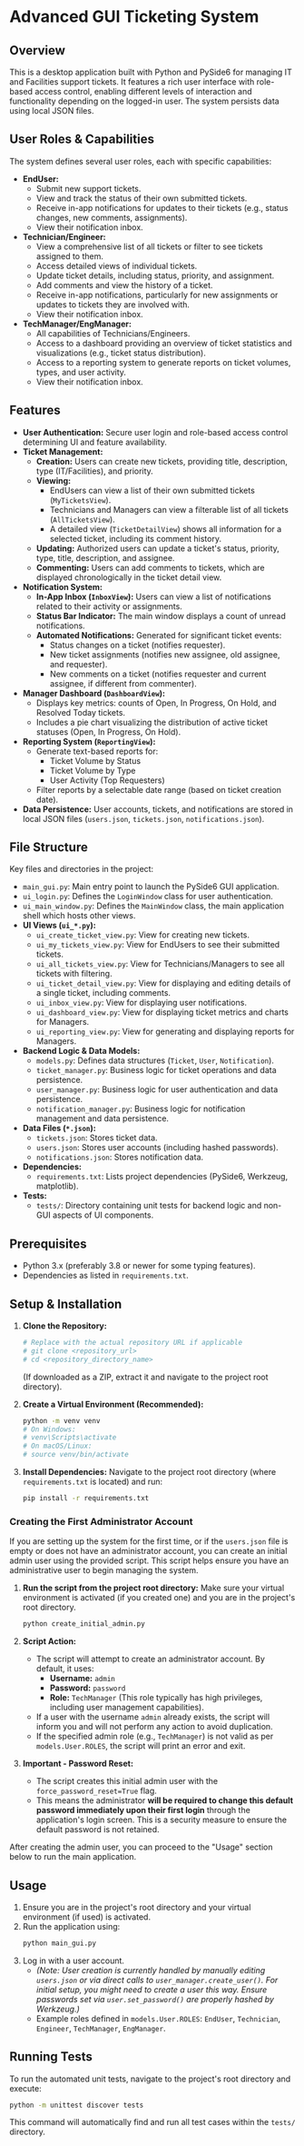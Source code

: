 # Advanced GUI Ticketing System

## Overview

This is a desktop application built with Python and PySide6 for managing IT and Facilities support tickets. It features a rich user interface with role-based access control, enabling different levels of interaction and functionality depending on the logged-in user. The system persists data using local JSON files.

## User Roles & Capabilities

The system defines several user roles, each with specific capabilities:

*   **EndUser:**
    *   Submit new support tickets.
    *   View and track the status of their own submitted tickets.
    *   Receive in-app notifications for updates to their tickets (e.g., status changes, new comments, assignments).
    *   View their notification inbox.
*   **Technician/Engineer:**
    *   View a comprehensive list of all tickets or filter to see tickets assigned to them.
    *   Access detailed views of individual tickets.
    *   Update ticket details, including status, priority, and assignment.
    *   Add comments and view the history of a ticket.
    *   Receive in-app notifications, particularly for new assignments or updates to tickets they are involved with.
    *   View their notification inbox.
*   **TechManager/EngManager:**
    *   All capabilities of Technicians/Engineers.
    *   Access to a dashboard providing an overview of ticket statistics and visualizations (e.g., ticket status distribution).
    *   Access to a reporting system to generate reports on ticket volumes, types, and user activity.
    *   View their notification inbox.

## Features

*   **User Authentication:** Secure user login and role-based access control determining UI and feature availability.
*   **Ticket Management:**
    *   **Creation:** Users can create new tickets, providing title, description, type (IT/Facilities), and priority.
    *   **Viewing:**
        *   EndUsers can view a list of their own submitted tickets (`MyTicketsView`).
        *   Technicians and Managers can view a filterable list of all tickets (`AllTicketsView`).
        *   A detailed view (`TicketDetailView`) shows all information for a selected ticket, including its comment history.
    *   **Updating:** Authorized users can update a ticket's status, priority, type, title, description, and assignee.
    *   **Commenting:** Users can add comments to tickets, which are displayed chronologically in the ticket detail view.
*   **Notification System:**
    *   **In-App Inbox (`InboxView`):** Users can view a list of notifications related to their activity or assignments.
    *   **Status Bar Indicator:** The main window displays a count of unread notifications.
    *   **Automated Notifications:** Generated for significant ticket events:
        *   Status changes on a ticket (notifies requester).
        *   New ticket assignments (notifies new assignee, old assignee, and requester).
        *   New comments on a ticket (notifies requester and current assignee, if different from commenter).
*   **Manager Dashboard (`DashboardView`):**
    *   Displays key metrics: counts of Open, In Progress, On Hold, and Resolved Today tickets.
    *   Includes a pie chart visualizing the distribution of active ticket statuses (Open, In Progress, On Hold).
*   **Reporting System (`ReportingView`):**
    *   Generate text-based reports for:
        *   Ticket Volume by Status
        *   Ticket Volume by Type
        *   User Activity (Top Requesters)
    *   Filter reports by a selectable date range (based on ticket creation date).
*   **Data Persistence:** User accounts, tickets, and notifications are stored in local JSON files (`users.json`, `tickets.json`, `notifications.json`).

## File Structure

Key files and directories in the project:

*   `main_gui.py`: Main entry point to launch the PySide6 GUI application.
*   `ui_login.py`: Defines the `LoginWindow` class for user authentication.
*   `ui_main_window.py`: Defines the `MainWindow` class, the main application shell which hosts other views.
*   **UI Views (`ui_*.py`):**
    *   `ui_create_ticket_view.py`: View for creating new tickets.
    *   `ui_my_tickets_view.py`: View for EndUsers to see their submitted tickets.
    *   `ui_all_tickets_view.py`: View for Technicians/Managers to see all tickets with filtering.
    *   `ui_ticket_detail_view.py`: View for displaying and editing details of a single ticket, including comments.
    *   `ui_inbox_view.py`: View for displaying user notifications.
    *   `ui_dashboard_view.py`: View for displaying ticket metrics and charts for Managers.
    *   `ui_reporting_view.py`: View for generating and displaying reports for Managers.
*   **Backend Logic & Data Models:**
    *   `models.py`: Defines data structures (`Ticket`, `User`, `Notification`).
    *   `ticket_manager.py`: Business logic for ticket operations and data persistence.
    *   `user_manager.py`: Business logic for user authentication and data persistence.
    *   `notification_manager.py`: Business logic for notification management and data persistence.
*   **Data Files (`*.json`):**
    *   `tickets.json`: Stores ticket data.
    *   `users.json`: Stores user accounts (including hashed passwords).
    *   `notifications.json`: Stores notification data.
*   **Dependencies:**
    *   `requirements.txt`: Lists project dependencies (PySide6, Werkzeug, matplotlib).
*   **Tests:**
    *   `tests/`: Directory containing unit tests for backend logic and non-GUI aspects of UI components.

## Prerequisites

*   Python 3.x (preferably 3.8 or newer for some typing features).
*   Dependencies as listed in `requirements.txt`.

## Setup & Installation

1.  **Clone the Repository:**
    ```bash
    # Replace with the actual repository URL if applicable
    # git clone <repository_url>
    # cd <repository_directory_name>
    ```
    (If downloaded as a ZIP, extract it and navigate to the project root directory).

2.  **Create a Virtual Environment (Recommended):**
    ```bash
    python -m venv venv
    # On Windows:
    # venv\Scripts\activate
    # On macOS/Linux:
    # source venv/bin/activate
    ```

3.  **Install Dependencies:**
    Navigate to the project root directory (where `requirements.txt` is located) and run:
    ```bash
    pip install -r requirements.txt
    ```


### Creating the First Administrator Account

If you are setting up the system for the first time, or if the `users.json` file is empty or does not have an administrator account, you can create an initial admin user using the provided script. This script helps ensure you have an administrative user to begin managing the system.

1.  **Run the script from the project root directory:**
    Make sure your virtual environment is activated (if you created one) and you are in the project's root directory.
    ```bash
    python create_initial_admin.py
    ```

2.  **Script Action:**
    *   The script will attempt to create an administrator account. By default, it uses:
        *   **Username:** `admin`
        *   **Password:** `password`
        *   **Role:** `TechManager` (This role typically has high privileges, including user management capabilities).
    *   If a user with the username `admin` already exists, the script will inform you and will not perform any action to avoid duplication.
    *   If the specified admin role (e.g., `TechManager`) is not valid as per `models.User.ROLES`, the script will print an error and exit.

3.  **Important - Password Reset:**
    *   The script creates this initial admin user with the `force_password_reset=True` flag.
    *   This means the administrator **will be required to change this default password immediately upon their first login** through the application's login screen. This is a security measure to ensure the default password is not retained.

After creating the admin user, you can proceed to the "Usage" section below to run the main application.

## Usage

1.  Ensure you are in the project's root directory and your virtual environment (if used) is activated.
2.  Run the application using:
    ```bash
    python main_gui.py
    ```
3.  Log in with a user account.
    *   *(Note: User creation is currently handled by manually editing `users.json` or via direct calls to `user_manager.create_user()`. For initial setup, you might need to create a user this way. Ensure passwords set via `user.set_password()` are properly hashed by Werkzeug.)*
    *   Example roles defined in `models.User.ROLES`: `EndUser`, `Technician`, `Engineer`, `TechManager`, `EngManager`.

## Running Tests

To run the automated unit tests, navigate to the project's root directory and execute:

```bash
python -m unittest discover tests
```
This command will automatically find and run all test cases within the `tests/` directory.